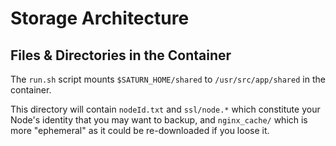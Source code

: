 # Storage Architecture

## Files & Directories in the Container

The `run.sh` script mounts `$SATURN_HOME/shared` to `/usr/src/app/shared` in the container.

This directory will contain `nodeId.txt` and `ssl/node.*` which constitute your Node's identity that you may want to backup, and `nginx_cache/` which is more "ephemeral" as it could be re-downloaded if you loose it.
